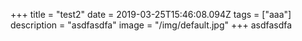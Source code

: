 +++
title = "test2"
date = 2019-03-25T15:46:08.094Z
tags = ["aaa"]
description = "asdfasdfa"
image = "/img/default.jpg"
+++
asdfasdfa
